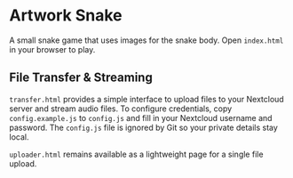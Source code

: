 # Artwork Snake

A small snake game that uses images for the snake body. Open `index.html` in your browser to play.

## File Transfer & Streaming

`transfer.html` provides a simple interface to upload files to your Nextcloud server and stream audio files. To configure credentials, copy `config.example.js` to `config.js` and fill in your Nextcloud username and password. The `config.js` file is ignored by Git so your private details stay local.

`uploader.html` remains available as a lightweight page for a single file upload.
